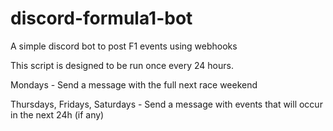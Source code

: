 # discord-formula1-bot
A simple discord bot to post F1 events using webhooks

This script is designed to be run once every 24 hours.

Mondays -
    Send a message with the full next race weekend
    
    
Thursdays, Fridays, Saturdays -
    Send a message with events that will occur in the next 24h (if any)
